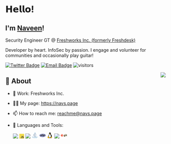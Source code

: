 # 𝗛𝗲𝗹𝗹𝗼!

## I'm [Naveen](https://github.com/NAVHITS)!

Security Engineer GT @ [Freshworks Inc. (formerly Freshdesk)](https://freshworks.com)

Developer by heart. InfoSec by passion. I engage and volunteer for communities and occasionally play guitar!


[![Twitter Badge](https://img.shields.io/badge/-Twitter-1da1f2?style=flat-square&labelColor=1da1f2&logo=twitter&logoColor=white&link=https://twitter.com/nav_s15)](https://twitter.com/nav_s15)
[![Email Badge](https://img.shields.io/badge/-Email-c14438?style=flat-square&logo=Gmail&logoColor=white&link=mailto:reachme@navs.page)](mailto:reachme@navs.page)
![visitors](https://visitor-badge.laobi.icu/badge?page_id=NAVHITS)

<img align="right" src="https://github-readme-stats.vercel.app/api?username=NAVHITS&show_icons=true&hide_border=true">

## 🧐 About

- 💼 Work: Freshworks Inc.
- 👨‍💻 My page: https://navs.page
- 📫 How to reach me: reachme@navs.page
- 🌱 Languages and Tools: 

    <div>
        <code><img height="20" src="https://www.python.org/static/img/python-logo-large.c36dccadd999.png"></code>
        <code><img height="15" src="https://raw.githubusercontent.com/github/explore/80688e429a7d4ef2fca1e82350fe8e3517d3494d/topics/javascript/javascript.png"></code>
        <code><img height="10" src="https://golang.org/lib/godoc/images/go-logo-blue.svg"></code>
        <code><img height="20" src="https://raw.githubusercontent.com/github/explore/80688e429a7d4ef2fca1e82350fe8e3517d3494d/topics/c/c.png"></code>
        <code><img height="20" src="https://raw.githubusercontent.com/github/explore/80688e429a7d4ef2fca1e82350fe8e3517d3494d/topics/php/php.png"></code>
        <code><img height="20" src="https://raw.githubusercontent.com/github/explore/80688e429a7d4ef2fca1e82350fe8e3517d3494d/topics/linux/linux.png"></code>
        <code><img height="20" src="https://cdn.svgporn.com/logos/visual-studio-code.svg"></code>
        <code><img height="20" src="https://raw.githubusercontent.com/github/explore/80688e429a7d4ef2fca1e82350fe8e3517d3494d/topics/git/git.png"></code>
    </div>
